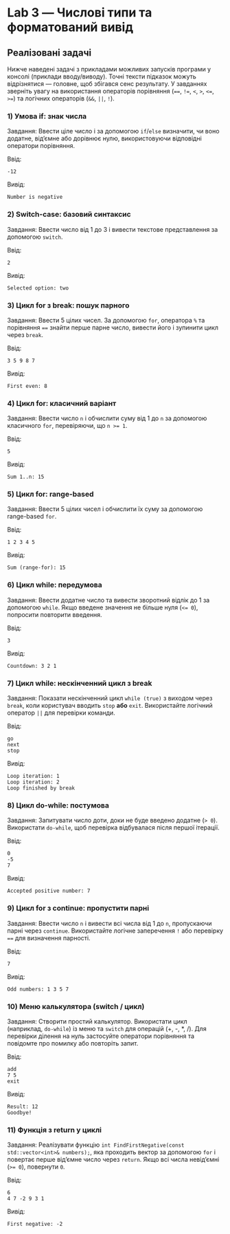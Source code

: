 # Lab 3 — Числові типи та форматований вивід
## Реалізовані задачі

Нижче наведені задачі з прикладами можливих запусків програми у консолі (приклади вводу/виводу). Точні тексти підказок можуть відрізнятися — головне, щоб збігався сенс результату. У завданнях зверніть увагу на використання операторів порівняння (`==`, `!=`, `<`, `>`, `<=`, `>=`) та логічних операторів (`&&`, `||`, `!`).

### 1) Умова if: знак числа
Завдання: Ввести ціле число і за допомогою `if`/`else` визначити, чи воно додатне, від’ємне або дорівнює нулю, використовуючи відповідні оператори порівняння.

Ввід:
```
-12
```
Вивід:
```
Number is negative
```

### 2) Switch-case: базовий синтаксис
Завдання: Ввести число від 1 до 3 і вивести текстове представлення за допомогою `switch`.

Ввід:
```
2
```
Вивід:
```
Selected option: two
```

### 3) Цикл for з break: пошук парного
Завдання: Ввести 5 цілих чисел. За допомогою `for`, оператора `%` та порівняння `==` знайти перше парне число, вивести його і зупинити цикл через `break`.

Ввід:
```
3 5 9 8 7
```
Вивід:
```
First even: 8
```

### 4) Цикл for: класичний варіант
Завдання: Ввести число `n` і обчислити суму від 1 до `n` за допомогою класичного `for`, перевіряючи, що `n >= 1`.

Ввід:
```
5
```
Вивід:
```
Sum 1..n: 15
```

### 5) Цикл for: range-based
Завдання: Ввести 5 цілих чисел і обчислити їх суму за допомогою range-based `for`.

Ввід:
```
1 2 3 4 5
```
Вивід:
```
Sum (range-for): 15
```

### 6) Цикл while: передумова
Завдання: Ввести додатне число та вивести зворотний відлік до 1 за допомогою `while`. Якщо введене значення не більше нуля (`<= 0`), попросити повторити введення.

Ввід:
```
3
```
Вивід:
```
Countdown: 3 2 1
```

### 7) Цикл while: нескінченний цикл з break
Завдання: Показати нескінченний цикл `while (true)` з виходом через `break`, коли користувач вводить `stop` **або** `exit`. Використайте логічний оператор `||` для перевірки команди.

Ввід:
```
go
next
stop
```
Вивід:
```
Loop iteration: 1
Loop iteration: 2
Loop finished by break
```

### 8) Цикл do-while: постумова
Завдання: Запитувати число доти, доки не буде введено додатне (`> 0`). Використати `do-while`, щоб перевірка відбувалася після першої ітерації.

Ввід:
```
0
-5
7
```
Вивід:
```
Accepted positive number: 7
```

### 9) Цикл for з continue: пропустити парні
Завдання: Ввести число `n` і вивести всі числа від 1 до `n`, пропускаючи парні через `continue`. Використайте логічне заперечення `!` або перевірку `==` для визначення парності.

Ввід:
```
7
```
Вивід:
```
Odd numbers: 1 3 5 7
```

### 10) Меню калькулятора (switch / цикл)
Завдання: Створити простий калькулятор. Використати цикл (наприклад, `do-while`) із меню та `switch` для операцій (+, -, *, /). Для перевірки ділення на нуль застосуйте оператори порівняння та повідомте про помилку або повторіть запит.

Ввід:
```
add
7 5
exit
```
Вивід:
```
Result: 12
Goodbye!
```

### 11) Функція з return у циклі
Завдання: Реалізувати функцію `int FindFirstNegative(const std::vector<int>& numbers);`, яка проходить вектор за допомогою `for` і повертає перше від’ємне число через `return`. Якщо всі числа невід’ємні (`>= 0`), повернути `0`.

Ввід:
```
6
4 7 -2 9 3 1
```
Вивід:
```
First negative: -2
```

